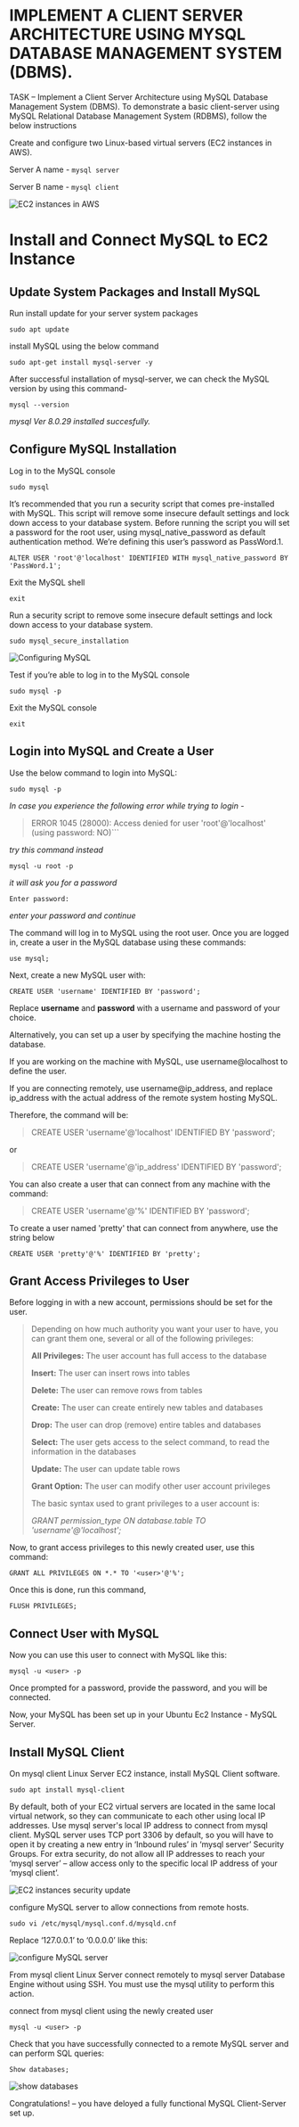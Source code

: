# IMPLEMENT A CLIENT SERVER ARCHITECTURE USING MYSQL DATABASE MANAGEMENT SYSTEM (DBMS).

TASK – Implement a Client Server Architecture using MySQL Database Management System (DBMS).
To demonstrate a basic client-server using MySQL Relational Database Management System (RDBMS), follow the below instructions

Create and configure two Linux-based virtual servers (EC2 instances in AWS).

Server A name - `mysql server`

Server B name - `mysql client`

![EC2 instances in AWS](./images/ec2_aws_1.png)

# Install and Connect MySQL to EC2 Instance

## Update System Packages and Install MySQL
Run install update for your server system packages

```sudo apt update```

install MySQL using the below command

```sudo apt-get install mysql-server -y```

After successful installation of mysql-server, we can check the MySQL version by using this command-

```mysql --version```

*mysql  Ver 8.0.29 installed succesfully.*

## Configure MySQL Installation

Log in to the MySQL console

```sudo mysql```

It’s recommended that you run a security script that comes pre-installed with MySQL. This script will remove some insecure default settings and lock down access to your database system. Before running the script you will set a password for the root user, using mysql_native_password as default authentication method. We’re defining this user’s password as PassWord.1.

```ALTER USER 'root'@'localhost' IDENTIFIED WITH mysql_native_password BY 'PassWord.1';```

Exit the MySQL shell

```exit```

Run a security script to remove some insecure default settings and lock down access to your database system.

```sudo mysql_secure_installation```

![Configuring MySQL](./images/ec2_mysql_2.png)

Test if you’re able to log in to the MySQL console

```sudo mysql -p```

Exit the MySQL console

```exit```

## Login into MySQL and Create a User

Use the below command to login into MySQL:

```sudo mysql -p```

*In case you experience the following error while trying to login -*

>ERROR 1045 (28000): Access denied for user 'root'@'localhost' (using password: NO)```

*try this command instead*

```mysql -u root -p```

*it will ask you for a password*

```Enter password:```

*enter your password and continue*

The command will log in to MySQL using the root user. Once you are logged in, create a user in the MySQL database using these commands:

```use mysql;```

Next, create a new MySQL user with:

```CREATE USER 'username' IDENTIFIED BY 'password';```

Replace **username** and **password** with a username and password of your choice.

Alternatively, you can set up a user by specifying the machine hosting the database.

If you are working on the machine with MySQL, use username@localhost to define the user.

If you are connecting remotely, use username@ip_address, and replace ip_address with the actual address of the remote system hosting MySQL.

Therefore, the command will be:

>CREATE USER 'username'@'localhost' IDENTIFIED BY 'password';

or

>CREATE USER 'username'@'ip_address' IDENTIFIED BY 'password';

You can also create a user that can connect from any machine with the command:

>CREATE USER 'username'@'%' IDENTIFIED BY 'password';

To create a user named 'pretty' that can connect from anywhere, use the string below

```CREATE USER 'pretty'@'%' IDENTIFIED BY 'pretty';```

## Grant Access Privileges to User

Before logging in with a new account, permissions should be set for the user.

>Depending on how much authority you want your user to have, you can grant them one, several or all of the following privileges:
>
>**All Privileges:** The user account has full access to the database
>
>**Insert:** The user can insert rows into tables
>
>**Delete:** The user can remove rows from tables
>
>**Create:** The user can create entirely new tables and databases
>
>**Drop:** The user can drop (remove) entire tables and databases
>
>**Select:** The user gets access to the select command, to read the information in the databases
>
>**Update:** The user can update table rows
>
>**Grant Option:** The user can modify other user account privileges
>
>The basic syntax used to grant privileges to a user account is:
>
>*GRANT permission_type ON database.table TO 'username'@'localhost';*

Now, to grant access privileges to this newly created user, use this command:

```GRANT ALL PRIVILEGES ON *.* TO '<user>'@'%';```

Once this is done, run this command,

```FLUSH PRIVILEGES;```

## Connect User with MySQL

Now you can use this user to connect with MySQL like this:

```mysql -u <user> -p```

Once prompted for a password, provide the password, and you will be connected.

Now, your MySQL has been set up in your Ubuntu Ec2 Instance - MySQL Server.

## Install MySQL Client

On mysql client Linux Server EC2 instance, install MySQL Client software.

```sudo apt install mysql-client```

By default, both of your EC2 virtual servers are located in the same local virtual network, so they can communicate to each other using local IP addresses. Use mysql server's local IP address to connect from mysql client. MySQL server uses TCP port 3306 by default, so you will have to open it by creating a new entry in ‘Inbound rules’ in ‘mysql server’ Security Groups. For extra security, do not allow all IP addresses to reach your ‘mysql server’ – allow access only to the specific local IP address of your ‘mysql client’.

![EC2 instances security update](./images/ec2_aws_2.png)

configure MySQL server to allow connections from remote hosts.

```sudo vi /etc/mysql/mysql.conf.d/mysqld.cnf```

Replace ‘127.0.0.1’ to ‘0.0.0.0’ like this:

![configure MySQL server](./images/ec2_mysql_1.png)

From mysql client Linux Server connect remotely to mysql server Database Engine without using SSH. You must use the mysql utility to perform this action.

connect from mysql client using the newly created user

```mysql -u <user> -p```

Check that you have successfully connected to a remote MySQL server and can perform SQL queries:

```Show databases;```

![show databases](./images/ec2_mysql_4.png)



Congratulations! – you have deloyed a fully functional MySQL Client-Server set up.